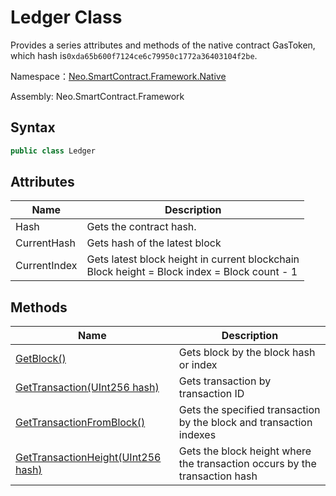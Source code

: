 # Ledger Class

Provides a series attributes and methods of the native contract GasToken, which hash is`0xda65b600f7124ce6c79950c1772a36403104f2be`.

Namespace：[Neo.SmartContract.Framework.Native](../native.md)

Assembly: Neo.SmartContract.Framework

## Syntax

```c#
public class Ledger
```

## Attributes

| Name         | Description                                                  |
| ------------ | ------------------------------------------------------------ |
| Hash         | Gets the contract hash.                                      |
| CurrentHash  | Gets hash of the latest block                                |
| CurrentIndex | Gets latest block height in current blockchain<br/>Block height = Block index = Block count - 1<br/> |

## Methods

| Name                                                         | Description                                                  |
| ------------------------------------------------------------ | ------------------------------------------------------------ |
| [GetBlock()](Ledger/GetBlock.md)                             | Gets block by the block hash or index                        |
| [GetTransaction(UInt256 hash)](Ledger/GetTransaction.md)     | Gets transaction by transaction ID                           |
| [GetTransactionFromBlock()](Ledger/GetTransactionFromBlock.md) | Gets the specified transaction by the block and transaction indexes |
| [GetTransactionHeight(UInt256 hash)](Ledger/GetTransactionHeight.md) | Gets the block height where the transaction occurs by the transaction hash |

